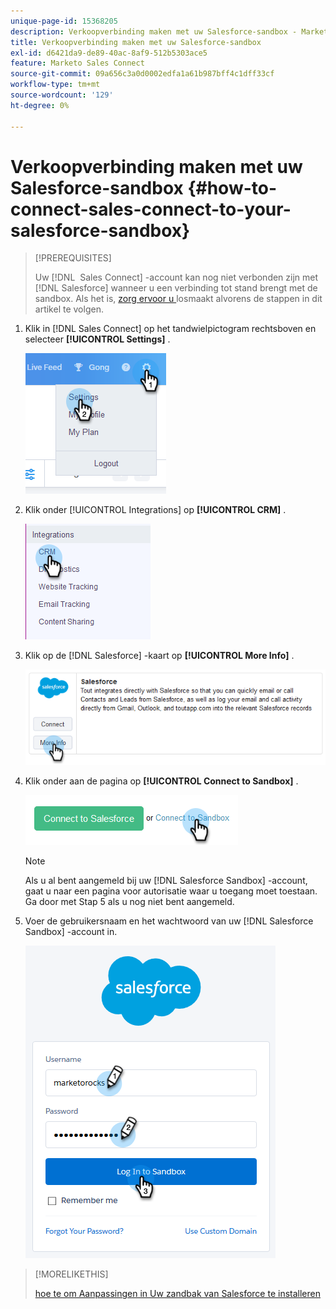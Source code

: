 ```yaml
---
unique-page-id: 15368205
description: Verkoopverbinding maken met uw Salesforce-sandbox - Marketo Docs - Productdocumentatie
title: Verkoopverbinding maken met uw Salesforce-sandbox
exl-id: d6421da9-de89-40ac-8af9-512b5303ace5
feature: Marketo Sales Connect
source-git-commit: 09a656c3a0d0002edfa1a61b987bff4c1dff33cf
workflow-type: tm+mt
source-wordcount: '129'
ht-degree: 0%

---
```


# Verkoopverbinding maken met uw Salesforce-sandbox {#how-to-connect-sales-connect-to-your-salesforce-sandbox}

>[!PREREQUISITES]
>
>Uw [!DNL &#x200B; Sales Connect] -account kan nog niet verbonden zijn met [!DNL Salesforce] wanneer u een verbinding tot stand brengt met de sandbox. Als het is, [ zorg ervoor u ](/help/marketo/product-docs/marketo-sales-connect/crm/salesforce-integration/disconnect-salesforce-from-your-sales-connect-account.md) losmaakt alvorens de stappen in dit artikel te volgen.

1. Klik in [!DNL Sales Connect] op het tandwielpictogram rechtsboven en selecteer **[!UICONTROL Settings]** .

   ![](assets/one-2.png)

1. Klik onder [!UICONTROL Integrations] op **[!UICONTROL CRM]** .

   ![](assets/two-2.png)

1. Klik op de [!DNL Salesforce] -kaart op **[!UICONTROL More Info]** .

   ![](assets/three-2.png)

1. Klik onder aan de pagina op **[!UICONTROL Connect to Sandbox]** .

   ![](assets/four-2.png)

   >[!NOTE]
   >
   >Als u al bent aangemeld bij uw [!DNL Salesforce Sandbox] -account, gaat u naar een pagina voor autorisatie waar u toegang moet toestaan. Ga door met Stap 5 als u nog niet bent aangemeld.

1. Voer de gebruikersnaam en het wachtwoord van uw [!DNL Salesforce Sandbox] -account in.

   ![](assets/five-2.png)

>[!MORELIKETHIS]
>
>[ hoe te om Aanpassingen in Uw zandbak van Salesforce te installeren ](/help/marketo/product-docs/marketo-sales-connect/crm/salesforce-customization/how-to-install-customizations-in-your-salesforce-sandbox.md)
